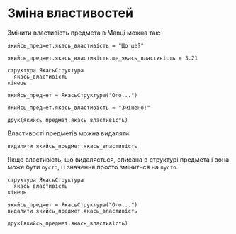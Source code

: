 # Зміна властивостей

Змінити властивість предмета в Мавці можна так:

```мавка
якийсь_предмет.якась_властивість = "Що це?"
```

```мавка
якийсь_предмет.якась_властивість.ще_якась_властивість = 3.21
```

```мавка
структура ЯкасьСтруктура
  якась_властивість
кінець

якийсь_предмет = ЯкасьСтруктура("Ого...")

якийсь_предмет.якась_властивість = "Змінено!"

друк(якийсь_предмет.якась_властивість)
```

Властивості предметів можна видаляти:

```мавка
видалити якийсь_предмет.якась_властивість
```

Якщо властивість, що видаляється, описана в структурі предмета і вона може бути `пусто`, її значення просто зміниться на
`пусто`.

```мавка
структура ЯкасьСтруктура
  якась_властивість
кінець

якийсь_предмет = ЯкасьСтруктура("Ого...")
видалити якийсь_предмет.якась_властивість

друк(якийсь_предмет.якась_властивість)
```